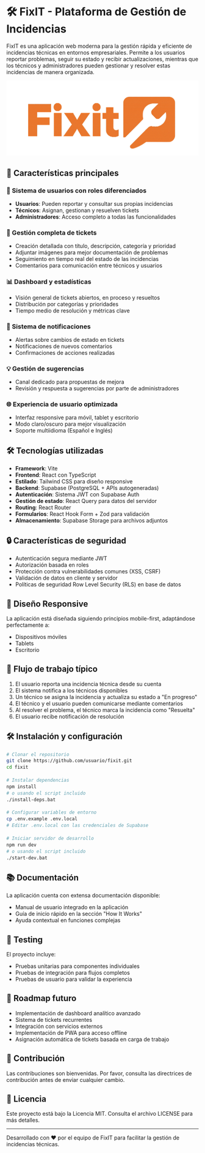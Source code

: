 # 🛠️ FixIT - Plataforma de Gestión de Incidencias

FixIT es una aplicación web moderna para la gestión rápida y eficiente de incidencias técnicas en entornos empresariales. Permite a los usuarios reportar problemas, seguir su estado y recibir actualizaciones, mientras que los técnicos y administradores pueden gestionar y resolver estas incidencias de manera organizada.

![FixIT Logo](public/Fixit-LOGO.png)

## 🚀 Características principales

### 👤 Sistema de usuarios con roles diferenciados
- **Usuarios**: Pueden reportar y consultar sus propias incidencias
- **Técnicos**: Asignan, gestionan y resuelven tickets
- **Administradores**: Acceso completo a todas las funcionalidades

### 🎫 Gestión completa de tickets
- Creación detallada con título, descripción, categoría y prioridad
- Adjuntar imágenes para mejor documentación de problemas
- Seguimiento en tiempo real del estado de las incidencias
- Comentarios para comunicación entre técnicos y usuarios

### 📊 Dashboard y estadísticas
- Visión general de tickets abiertos, en proceso y resueltos
- Distribución por categorías y prioridades
- Tiempo medio de resolución y métricas clave

### 🔔 Sistema de notificaciones
- Alertas sobre cambios de estado en tickets
- Notificaciones de nuevos comentarios
- Confirmaciones de acciones realizadas

### 💡 Gestión de sugerencias
- Canal dedicado para propuestas de mejora
- Revisión y respuesta a sugerencias por parte de administradores

### 🌐 Experiencia de usuario optimizada
- Interfaz responsive para móvil, tablet y escritorio
- Modo claro/oscuro para mejor visualización
- Soporte multiidioma (Español e Inglés)

## 🛠️ Tecnologías utilizadas

- **Framework**: Vite
- **Frontend**: React con TypeScript
- **Estilado**: Tailwind CSS para diseño responsive
- **Backend**: Supabase (PostgreSQL + APIs autogeneradas)
- **Autenticación**: Sistema JWT con Supabase Auth
- **Gestión de estado**: React Query para datos del servidor
- **Routing**: React Router
- **Formularios**: React Hook Form + Zod para validación
- **Almacenamiento**: Supabase Storage para archivos adjuntos

## 🔒 Características de seguridad

- Autenticación segura mediante JWT
- Autorización basada en roles
- Protección contra vulnerabilidades comunes (XSS, CSRF)
- Validación de datos en cliente y servidor
- Políticas de seguridad Row Level Security (RLS) en base de datos

## 📱 Diseño Responsive

La aplicación está diseñada siguiendo principios mobile-first, adaptándose perfectamente a:
- Dispositivos móviles
- Tablets
- Escritorio

## 🚀 Flujo de trabajo típico

1. El usuario reporta una incidencia técnica desde su cuenta
2. El sistema notifica a los técnicos disponibles
3. Un técnico se asigna la incidencia y actualiza su estado a "En progreso"
4. El técnico y el usuario pueden comunicarse mediante comentarios
5. Al resolver el problema, el técnico marca la incidencia como "Resuelta"
6. El usuario recibe notificación de resolución

## 🛠️ Instalación y configuración

```bash
# Clonar el repositorio
git clone https://github.com/usuario/fixit.git
cd fixit

# Instalar dependencias
npm install
# o usando el script incluido
./install-deps.bat

# Configurar variables de entorno
cp .env.example .env.local
# Editar .env.local con las credenciales de Supabase

# Iniciar servidor de desarrollo
npm run dev
# o usando el script incluido
./start-dev.bat
```

## 📚 Documentación

La aplicación cuenta con extensa documentación disponible:
- Manual de usuario integrado en la aplicación
- Guía de inicio rápido en la sección "How It Works"
- Ayuda contextual en funciones complejas

## 🧪 Testing

El proyecto incluye:
- Pruebas unitarias para componentes individuales
- Pruebas de integración para flujos completos
- Pruebas de usuario para validar la experiencia

## 🌱 Roadmap futuro

- Implementación de dashboard analítico avanzado
- Sistema de tickets recurrentes
- Integración con servicios externos
- Implementación de PWA para acceso offline
- Asignación automática de tickets basada en carga de trabajo

## 👥 Contribución

Las contribuciones son bienvenidas. Por favor, consulta las directrices de contribución antes de enviar cualquier cambio.

## 📄 Licencia

Este proyecto está bajo la Licencia MIT. Consulta el archivo LICENSE para más detalles.

---

Desarrollado con ❤️ por el equipo de FixIT para facilitar la gestión de incidencias técnicas.


